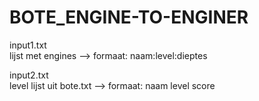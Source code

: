 # BOTE_ENGINE-TO-ENGINER

input1.txt  
lijst met engines --> formaat: naam:level:dieptes   

input2.txt  
level lijst uit bote.txt --> formaat: naam level score  
